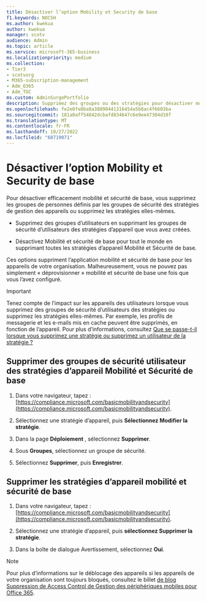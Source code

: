```yaml
---
title: Désactiver l’option Mobility et Security de base
f1.keywords: NOCSH
ms.author: kwekua
author: kwekua
manager: scotv
audience: Admin
ms.topic: article
ms.service: microsoft-365-business
ms.localizationpriority: medium
ms.collection:
- Tier3
- scotvorg
- M365-subscription-management
- Adm_O365
- Adm_TOC
ms.custom: AdminSurgePortfolio
description: Supprimez des groupes ou des stratégies pour désactiver mobilité et sécurité de base.
ms.openlocfilehash: fe2e0fe8ba8a38890441316454a5b8ac4f6603ba
ms.sourcegitcommit: 181a0aff54842dcbafd834647c6e9ee47304d10f
ms.translationtype: MT
ms.contentlocale: fr-FR
ms.lasthandoff: 10/27/2022
ms.locfileid: "68719071"
---
```

# <a name="turn-off-basic-mobility-and-security"></a>Désactiver l’option Mobility et Security de base

Pour désactiver efficacement mobilité et sécurité de base, vous supprimez les groupes de personnes définis par les groupes de sécurité des stratégies de gestion des appareils ou supprimez les stratégies elles-mêmes.

- Supprimez des groupes d’utilisateurs en supprimant les groupes de sécurité d’utilisateurs des stratégies d’appareil que vous avez créées.

- Désactivez Mobilité et sécurité de base pour tout le monde en supprimant toutes les stratégies d’appareil Mobilité et Sécurité de base.

Ces options suppriment l’application mobilité et sécurité de base pour les appareils de votre organisation. Malheureusement, vous ne pouvez pas simplement « déprovisionner » mobilité et sécurité de base une fois que vous l’avez configuré.

> [!IMPORTANT]
> Tenez compte de l’impact sur les appareils des utilisateurs lorsque vous supprimez des groupes de sécurité d’utilisateurs des stratégies ou supprimez les stratégies elles-mêmes. Par exemple, les profils de messagerie et les e-mails mis en cache peuvent être supprimés, en fonction de l’appareil. Pour plus d’informations, consultez [Que se passe-t-il lorsque vous supprimez une stratégie ou supprimez un utilisateur de la stratégie ?](../../admin/basic-mobility-security/create-device-security-policies.md)

## <a name="remove-user-security-groups-from-basic-mobility-and-security-device-policies"></a>Supprimer des groupes de sécurité utilisateur des stratégies d’appareil Mobilité et Sécurité de base

1. Dans votre navigateur, tapez : [https://compliance.microsoft.com/basicmobilityandsecurity](https://compliance.microsoft.com/basicmobilityandsecurity).

2. Sélectionnez une stratégie d’appareil, puis **Sélectionnez Modifier la stratégie**.

3. Dans la page **Déploiement** , sélectionnez **Supprimer**.

4. Sous **Groupes**, sélectionnez un groupe de sécurité.

5. Sélectionnez **Supprimer**, puis **Enregistrer**.

## <a name="remove-basic-mobility-and-security-device-policies"></a>Supprimer les stratégies d’appareil mobilité et sécurité de base

1. Dans votre navigateur, tapez : [https://compliance.microsoft.com/basicmobilityandsecurity](https://compliance.microsoft.com/basicmobilityandsecurity).

2. Sélectionnez une stratégie d’appareil, puis **sélectionnez Supprimer la stratégie**.

3. Dans la boîte de dialogue Avertissement, sélectionnez **Oui**.

> [!NOTE]
> Pour plus d’informations sur le déblocage des appareils si les appareils de votre organisation sont toujours bloqués, consultez le billet [de blog Suppression de Access Control de Gestion des périphériques mobiles pour Office 365](https://techcommunity.microsoft.com/t5/Intune-Customer-Success/Removing-Access-Control-from-Mobile-Device-Management-for-Office/ba-p/279934).
